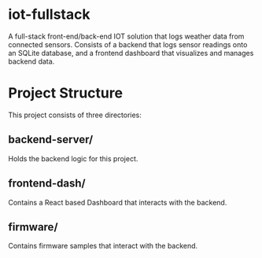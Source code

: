 # iot-fullstack
A full-stack front-end/back-end IOT solution that logs weather data from connected sensors. Consists of a backend that logs sensor readings onto an SQLite database, and a frontend dashboard that visualizes and manages backend data.

# Project Structure
This project consists of three directories:

## backend-server/
Holds the backend logic for this project.

## frontend-dash/
Contains a React based Dashboard that interacts with the backend.

## firmware/
Contains firmware samples that interact with the backend.
